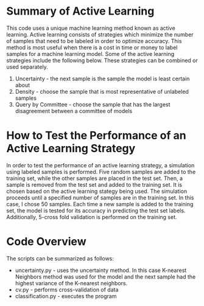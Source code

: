 # Summary of Active Learning

This code uses a unique machine learning method known as active learning. Active learning consists of strategies which minimize the number of samples that need to be labeled in order to optimize accuracy. This method is most useful when there is a cost in time or money to label samples for a machine learning model. Some of the active learning strategies include the following below. These strategies can be combined or used separately. 

1. Uncertainty - the next sample is the sample the model is least certain about
2. Density - choose the sample that is most representative of unlabeled samples
3. Query by Committee - choose the sample that has the largest disagreement between a committee of models

# How to Test the Performance of an Active Learning Strategy 
In order to test the performance of an active learning strategy, a simulation using labeled samples is performed. Five random samples are added to the training set, while the other samples are placed in the test set. Then, a sample is removed from the test set and added to the training set. It is chosen based on the active learning stategy being used. The simulation proceeds until a specified number of samples are in the training set. In this case, I chose 50 samples. Each time a new sample is added to the training set, the model is tested for its accuracy in predicting the test set labels. Additionally, 5-cross fold validation is performed on the training set. 

# Code Overview

The scripts can be summarized as follows:

- uncertainty.py - uses the uncertainty method. In this case K-nearest Neighbors method was used for the model and the next sample had the highest variance of the K-nearest neighbors.
- cv.py - performs cross-validation of data
- classification.py - executes the program
